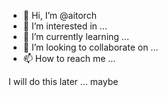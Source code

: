 - 👋 Hi, I’m @aitorch
- 👀 I’m interested in ...
- 🌱 I’m currently learning ...
- 💞️ I’m looking to collaborate on ...
- 📫 How to reach me ...

I will do this later ... maybe  

<!---
aitorch/aitorch is a ✨ special ✨ repository because its `README.md` (this file) appears on your GitHub profile.
You can click the Preview link to take a look at your changes.
--->
